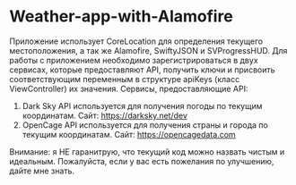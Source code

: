# Weather-app-with-Alamofire
Приложение использует CoreLoсation для определения текущего местоположения, а так же Alamofire, SwiftyJSON и SVProgressHUD.
Для работы с приложением необходимо зарегистрироваться в двух сервисах, которые предоставляют API, получить ключи и присвоить соответствующим переменным в структуре apiKeys (класс ViewController) их значения.
Сервисы, предоставляющие API: 
1. Dark Sky API используется для получения погоды по текущим координатам. Сайт: https://darksky.net/dev
2. OpenCage API используется для получения страны и города по текущим координатам. Сайт: https://opencagedata.com

Внимание: я НЕ гаранитрую, что текущий код можно назвать чистым и идеальным.
Пожалуйста, если у вас есть пожелания по улучшению, дайте мне знать.
